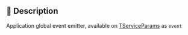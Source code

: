 ## 📝 Description

Application global event emitter, available on [TServiceParams](/core/exports/TServiceParams) as `event`

